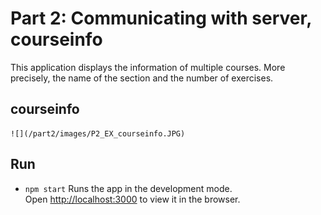 # Part 2: Communicating with server, courseinfo

This application displays the information of multiple courses. More precisely, the name of the section and the number of exercises.

## courseinfo
    
    ![](/part2/images/P2_EX_courseinfo.JPG)

## Run 
- `npm start`
Runs the app in the development mode.<br />
Open [http://localhost:3000](http://localhost:3000) to view it in the browser.